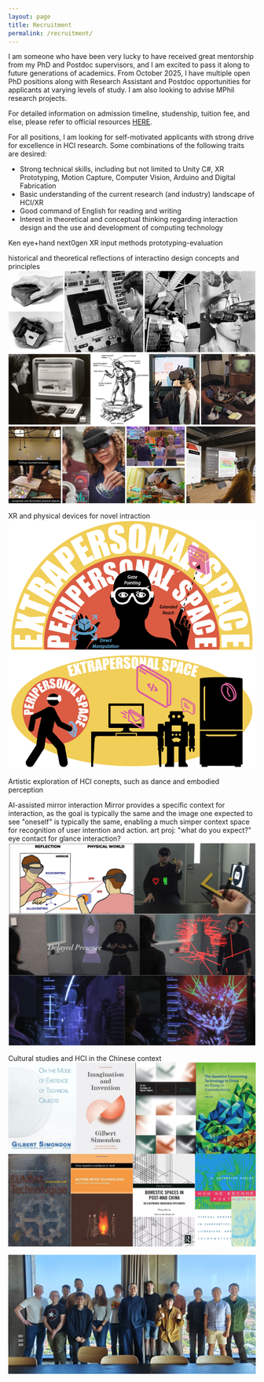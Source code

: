 ```yaml
---
layout: page
title: Recruitment
permalink: /recruitment/
---
```

I am someone who have been very lucky to have received great mentorship from my PhD and Postdoc supervisors, and I am excited to pass it along to future generations of academics. From October 2025, I have multiple open PhD positions along with Research Assistant and Postdoc opportunities for applicants at varying levels of study. I am also looking to advise MPhil research projects. 

For detailed information on admission timeline, studenship, tuition fee, and else, please refer to official resources <a href="https://www.linkedin.com/posts/hkust-gz-information-hub_ai-cma-dsa-activity-7353801086882779137-kSIA?utm_source=share&utm_medium=member_desktop&rcm=ACoAABVMZ8MBBiVO8-i72U2ARtt03Fr5Sr3w9s0">HERE</a>.

For all positions, I am looking for self-motivated applicants with strong drive for excellence in HCI research. Some combinations of the following traits are desired:
<ul>
  <li>Strong technical skills, including but not limited to Unity C#, XR Prototyping, Motion Capture, Computer Vision, Arduino and Digital Fabrication</li>
  <li>Basic understanding of the current research (and industry) landscape of HCI/XR</li>
  <li>Good command of English for reading and writing</li>
  <li>Interest in theoretical and conceptual thinking regarding interaction design and the use and development of computing technology</li>
</ul>

Ken eye+hand next0gen XR input methods prototyping-evaluation

historical and theoretical reflections of interactino design concepts and principles
![alt text](assets/images/recruitment/history.png)

XR and physical devices for novel intraction
![alt text](assets/images/recruitment/xr.png)

Artistic exploration of HCI conepts, such as dance and embodied perception

AI-assisted mirror interaction
Mirror provides a specific context for interaction, as the goal is typically the same and the image one expected to see "oneself" is typically the same, enabling a much simper context space for recognition of user intention and action. 
art proj: "what do you expect?" eye contact for glance interaction?
![alt text](assets/images/recruitment/mirror.png)

Cultural studies and HCI in the Chinese context 
![alt text](assets/images/recruitment/books.png)





![alt text](assets/images/recruitment/gemini.jpg)